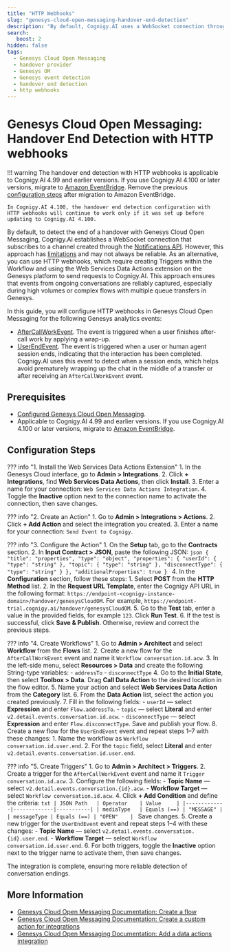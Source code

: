 ```yaml
---
title: "HTTP Webhooks"
slug: "genesys-cloud-open-messaging-handover-end-detection"
description: "By default, Cognigy.AI uses a WebSocket connection through the Notifications API to detect handover completion. Alternatively, you can use HTTP webhooks with Triggers and Web Services Data Actions to send requests to Cognigy.AI."
search:
   boost: 2
hidden: false
tags:
  - Genesys Cloud Open Messaging
  - handover provider
  - Genesys OM
  - Genesys event detection
  - handover end detection
  - http webhooks
---
```


# Genesys Cloud Open Messaging: Handover End Detection with HTTP webhooks

!!! warning
    The handover end detection with HTTP webhooks is applicable to Cognigy.AI 4.99 and earlier versions. 
    If you use Cognigy.AI 4.100 or later versions, migrate to [Amazon EventBridge](genesys-cloud-open-messaging-with-amazon-eventbridge.md). Remove the previous [configuration steps](#configuration-steps) after migration to Amazon EventBridge.
   
    In Cognigy.AI 4.100, the handover end detection configuration with HTTP webhooks will continue to work only if it was set up before updating to Cognigy.AI 4.100.

By default, to detect the end of a handover with Genesys Cloud Open Messaging, Cognigy.AI establishes a WebSocket connection that subscribes to a channel created through the [Notifications API](https://developer.genesys.cloud/notificationsalerts/notifications/notifications-apis). 
However,
this approach has [limitations](https://developer.genesys.cloud/notificationsalerts/notifications/#usage-limitations)
and may not always be reliable.
As an alternative, you can use HTTP webhooks,
which require creating Triggers within the Workflow and using the Web Services Data Actions extension on the Genesys platform
to send requests to Cognigy.AI.
This approach ensures that events from ongoing conversations are reliably captured,
especially during high volumes or complex flows with multiple queue transfers in Genesys.

In this guide, you will configure HTTP webhooks in Genesys Cloud Open Messaging for the following Genesys analytics events:

- [AfterCallWorkEvent](https://developer.genesys.cloud/analyticsdatamanagement/analytics/detail/analytics-detail-events#aftercallworkevent). The event is triggered when a user finishes after-call work by applying a wrap-up.
- [UserEndEvent](https://developer.genesys.cloud/analyticsdatamanagement/analytics/detail/analytics-detail-events#userendevent). The event is triggered when a user or human agent session ends, indicating that the interaction has been completed. Cognigy.AI uses this event to detect when a session ends, which helps avoid prematurely wrapping up the chat in the middle of a transfer or after receiving an `AfterCallWorkEvent` event.

## Prerequisites

- [Configured Genesys Cloud Open Messaging](genesys-cloud-open-messaging.md).
- Applicable to Cognigy.AI 4.99 and earlier versions. If you use Cognigy.AI 4.100 or later versions, migrate to [Amazon EventBridge](genesys-cloud-open-messaging-with-amazon-eventbridge.md).

## Configuration Steps

??? info "1. Install the Web Services Data Actions Extension"
    1. In the Genesys Cloud interface, go to **Admin > Integrations**.
    2. Click **+ Integrations**, find **Web Services Data Actions**, then click **Install**. 
    3. Enter a name for your connection: `Web Services Data Actions Integration`.
    4. Toggle the **Inactive** option next to the connection name to activate the connection, then save changes.

??? info "2. Create an Action"
    1. Go to **Admin > Integrations > Actions**.
    2. Click **+ Add Action** and select the integration you created.
    3. Enter a name for your connection: `Send Event to Cognigy`.

??? info "3. Configure the Action"
    1. On the **Setup** tab, go to the **Contracts** section.
    2. In **Input Contract > JSON**, paste the following JSON:
    ```json
    {
      "title": "properties",
      "type": "object",
      "properties": {
        "userId": {
          "type": "string"
        },
        "topic": {
          "type": "string"
        },
        "disconnectType": {
          "type": "string"
        }
      },
      "additionalProperties": true
    }
    ```
    4. In the **Configuration** section, follow these steps:
       1. Select **POST** from the **HTTP Method** list.
       2. In the **Request URL Template**, enter the Cognigy API URL in the following format: `https://endpoint-<cognigy-instance-domain>/handover/genesysCloudOM`. For example, `https://endpoint-trial.cognigy.ai/handover/genesysCloudOM`.
    5. Go to the **Test** tab, enter a value in the provided fields, for example `123`. Click **Run Test**.
    6. If the test is successful, click **Save & Publish**. Otherwise, review and correct the previous steps.

??? info "4. Create Workflows"
    1. Go to **Admin > Architect** and select **Workflow** from the **Flows** list.
    2. Create a new flow for the `AfterCallWorkEvent` event and name it `Workflow conversation.id.acw`. 
    3. In the left-side menu, select **Resources > Data** and create the following String-type variables:
        - `addressTo`
        - `disconnectType`
    4. Go to the **Initial State**, then select **Toolbox > Data**. Drag **Call Data Action** to the desired location in the flow editor.
    5. Name your action and select **Web Services Data Action** from the **Category** list.
    6. From the **Data Action** list, select the action you created previously.
    7. Fill in the following fields:
        - `userId` — select **Expression** and enter `Flow.addressTo`.
        - `topic` — select **Literal** and enter `v2.detail.events.conversation.id.acw`.
        - `disconnectType` — select **Expression** and enter `Flow.disconnectType`.
        Save and publish your flow.
    8. Create a new flow for the `UserEndEvent` event and repeat steps 1–7 with these changes:
        1. Name the workflow as `Workflow conversation.id.user.end`.
        2. For the `topic` field, select **Literal** and enter `v2.detail.events.conversation.id.user.end`.

??? info "5. Create Triggers"
    1. Go to **Admin > Architect > Triggers**.
    2. Create a trigger for the `AfterCallWorkEvent` event and name it `Trigger conversation.id.acw`.
    3. Configure the following fields:
        - **Topic Name** — select `v2.detail.events.conversation.{id}.acw`.
        - **Workflow Target** — select `Workflow conversation.id.acw`.
    4. Click **+ Add Condition** and define the criteria:
    ```txt
    | JSON Path   | Operator    | Value     |
    |-------------|-------------|-----------|
    | mediaType   | Equals (==) | "MESSAGE" |
    | messageType | Equals (==) | "OPEN"    |
    ```
    Save changes.
    5.  Create a new trigger for the `UserEndEvent` event and repeat steps 1–4 with these changes:
        - **Topic Name** — select `v2.detail.events.conversation.{id}.user.end`.
        - **Workflow Target** — select `Workflow conversation.id.user.end`.
    6. For both triggers, toggle the **Inactive** option next to the trigger name to activate them, then save changes.

The integration is complete, ensuring more reliable detection of conversation endings.

## More Information

- [Genesys Cloud Open Messaging Documentation: Create a flow](https://help.mypurecloud.com/articles/create-call-flow/)
- [Genesys Cloud Open Messaging Documentation: Create a custom action for integrations](https://help.mypurecloud.com/articles/create-custom-action-integrations/)
- [Genesys Cloud Open Messaging Documentation: Add a data actions integration](https://help.mypurecloud.com/articles/add-a-data-actions-integration/)
